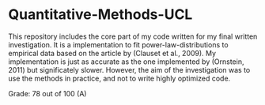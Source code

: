 # Quantitative-Methods-UCL

This repository includes the core part of my code written for my final written investigation. It is a implementation to fit power-law-distributions to empirical data based on the article by (Clauset et al., 2009). My implementation is just as accurate as the one implemented by (Ornstein, 2011) but significately slower. However, the aim of the investigation was to use the methods in practice, and not to write highly optimized code.

Grade: 78 out of 100 (A)
